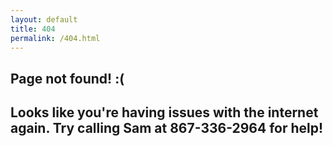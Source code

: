 ```yaml
---
layout: default
title: 404
permalink: /404.html
---
```


<section class="bg-blue-lightest h-1/2 py-8">
    <div class="w-5/6 max-w-lg ml-auto mr-auto h-full">
        <div class="flex items-center justify-center text-center pt-8 h-full">
            <div>
                <h1 class="text-4xl sm:text-5xl font-semibold leading-none tracking-tight mb-4">Page not found! :(</h1>
                <h2 class="text-xl sm:text-xl text-blue-darker opacity-75 font-normal leading-tight mb-8">Looks like you're having issues with the internet again. Try calling Sam at 867-336-2964 for help!</h2>
            </div>
        </div>
    </div>
</section>
